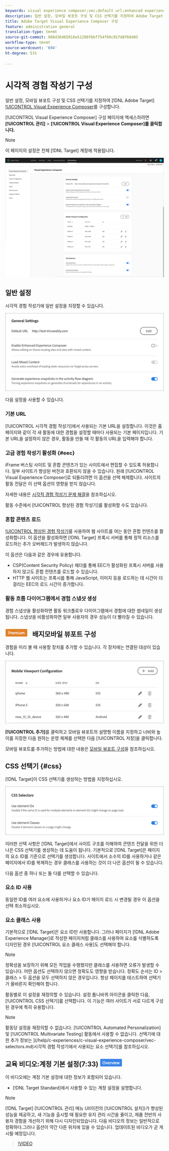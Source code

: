 ```yaml
---
keywords: visual experience composer;vec;default url;enhanced experience composer;eec;mixed content;experience snapshots;mobile viewport;css;css selectors
description: 일반 설정, 모바일 뷰포트 구성 및 CSS 선택기를 지정하여 Adobe Target VEC(Visual Experience Composer)를 구성합니다.
title: Adobe Target Visual Experience Composer 구성
feature: administration general
translation-type: tm+mt
source-git-commit: 968d36d65016e51290f6bf754f69c91fd8f68405
workflow-type: tm+mt
source-wordcount: '694'
ht-degree: 51%

---
```



# 시각적 경험 작성기 구성

일반 설정, 모바일 뷰포트 구성 및 CSS 선택기를 지정하여 [!DNL Adobe Target] [!UICONTROL Visual Experience Composer](VEC)를 구성합니다.

[!UICONTROL Visual Experience Composer] 구성 페이지에 액세스하려면 **[!UICONTROL 관리]** > **[!UICONTROL Visual Experience Composer]를 클릭합니다.**

>[!NOTE]
>
>이 페이지의 설정은 전체 [!DNL Target] 계정에 적용됩니다.

![Visual Experience Composer 구성 페이지](/help/administrating-target/assets/vec.png)

## 일반 설정

시각적 경험 작성기에 일반 설정을 지정할 수 있습니다.

![일반 설정 섹션](/help/administrating-target/assets/general-settings.png)

다음 설정을 사용할 수 있습니다.

### 기본 URL

[!UICONTROL 시각적 경험 작성기]에서 사용되는 기본 URL을 설정합니다. 이것은 홈 페이지와 같이 각 새 활동에 대한 경험을 설정할 때마다 사용되는 기본 페이지입니다. 기본 URL을 설정하지 않은 경우, 활동을 만들 때 각 활동의 URL을 입력해야 합니다.

### 고급 경험 작성기 활성화 {#eec}

iFrame 버스팅 사이트 및 혼합 콘텐츠가 있는 사이트에서 편집할 수 있도록 허용합니다. 일부 사이트가 향상된 버전과 호환되지 않을 수 있습니다. 원래 [!UICONTROL Visual Experience Composer]로 되돌리려면 이 옵션을 선택 해제합니다. 사이트의 활동 전달은 이 선택 옵션의 영향을 받지 않습니다.

자세한 내용은 [시각적 경험 작성기 문제 해결](/help/c-experiences/c-visual-experience-composer/r-troubleshoot-composer/troubleshoot-composer.md)을 참조하십시오.

활동 수준에서 [!UICONTROL 향상된 경험 작성기]를 활성화할 수도 있습니다.

### 혼합 콘텐츠 로드

[!UICONTROL 향상된 경험 작성기](EEC)를 사용하여 웹 사이트를 여는 동안 혼합 컨텐츠를 활성화합니다. 이 옵션을 활성화하면 [!DNL Target] 프록시 서버를 통해 정적 리소스를 로드하는 추가 오버헤드가 발생하지 않습니다.

이 옵션은 다음과 같은 경우에 유용합니다.

* CSP(Content Security Policy) 헤더를 통해 EEC가 활성화된 프록시 서버를 사용하지 않고도 혼합 컨텐츠를 로드할 수 있습니다.
* HTTP 웹 사이트는 프록시를 통해 JavaScript, 이미지 등을 로드하는 데 시간이 더 걸리는 EEC의 로드 시간이 증가합니다.

### 활동 흐름 다이어그램에서 경험 스냅샷 생성

경험 스냅샷을 활성화하면 활동 워크플로우 다이어그램에서 경험에 대한 썸네일이 생성됩니다. 스냅샷을 비활성화하면 일부 사용자의 경우 성능이 더 빨라질 수 있습니다.

## ![프리미엄 ](/help/assets/premium.png) 배지모바일 뷰포트 구성

경험을 미리 볼 때 사용할 장치를 추가할 수 있습니다. 각 장치에는 연결된 대상이 있습니다.

![모바일 뷰포트 구성 섹션](/help/administrating-target/assets/mobile-viewport-configuration.png)

**[!UICONTROL 추가]**&#x200B;를 클릭하고 모바일 뷰포트의 설명형 이름을 지정하고 너비와 높이를 지정한 다음 원하는 운영 체제를 선택한 다음 [!UICONTROL 저장]을 클릭합니다.

모바일 뷰포트를 추가하는 방법에 대한 내용은 [모바일 뷰포트 구성](/help/c-experiences/c-visual-experience-composer/mobile-viewports.md)을 참조하십시오.

## CSS 선택기 {#css}

[!DNL Target]이 CSS 선택기를 생성하는 방법을 지정하십시오.

![CSS 선택기 섹션](/help/administrating-target/assets/css-selectors.png)

이러한 선택 사항은 [!DNL Target]에서 사이트 구조를 이해하여 콘텐츠 전달을 위한 더 나은 CSS 선택기를 생성하는 데 도움이 됩니다. 기본적으로 [!DNL Target]은 페이지의 요소 ID를 기준으로 선택기를 생성합니다. 사이트에서 소수의 ID를 사용하거나 같은 페이지에서 ID를 복제하는 경우 클래스를 사용하는 것이 더 나은 옵션이 될 수 있습니다.

다음 옵션 중 하나 또는 둘 다를 선택할 수 있습니다.

### 요소 ID 사용

동일한 ID를 여러 요소에 사용하거나 요소 ID가 페이지 로드 시 변경될 경우 이 옵션을 선택 취소하십시오.

### 요소 클래스 사용

기본적으로 [!DNL Target]은 요소 ID만 사용합니다. 그러나 페이지가 [!DNL Adobe Experience Manager]로 작성한 페이지처럼 클래스를 사용하여 요소를 식별하도록 디자인된 경우 [!UICONTROL 요소 클래스 사용]도 선택해야 합니다.

>[!NOTE]
>
>정확성을 보장하기 위해 모든 작업을 수행했지만 클래스를 사용하면 오류가 발생할 수 있습니다. 어떤 옵션도 선택하지 않으면 정확도도 영향을 받습니다. 정확도 순서는 ID > 클래스 > 두 옵션을 모두 선택하지 않은 경우입니다. 항상 페이지를 테스트하여 선택기가 올바른지 확인해야 합니다.

활동별로 이 설정을 재정의할 수 있습니다. 설정 톱니바퀴 아이콘을 클릭한 다음, [!UICONTROL CSS 선택기]를 선택합니다. 이 기능은 여러 사이트가 서로 다르게 구성된 경우에 특히 유용합니다.

>[!NOTE]
>
>활동당 설정을 재정의할 수 없습니다. [!UICONTROL Automated Personalization] 및 [!UICONTROL Multivariate Testing] 활동에서 사용할 수 없습니다.  선택기에 대한 추가 정보는 ](/help/c-experiences/c-visual-experience-composer/vec-selectors.md)시각적 경험 작성기에서 사용되는 요소 선택기[를 참조하십시오.

## 교육 비디오:계정 기본 설정(7:33) ![개요 배지](/help/assets/overview.png)

이 비디오에는 계정 기본 설정에 대한 정보가 포함되어 있습니다.

* [!DNL Target Standard]에서 사용할 수 있는 계정 설정을 설명합니다.

>[!NOTE]
>
>[!DNL Target] [!UICONTROL 관리] 메뉴 UI(이전의 [!UICONTROL 설치])가 향상된 성능을 제공하고, 새 기능을 출시할 때 필요한 유지 관리 시간을 줄이고, 제품 전반의 사용자 경험을 개선하기 위해 다시 디자인되었습니다. 다음 비디오의 정보는 일반적으로 정확하다.그러나 옵션이 약간 다른 위치에 있을 수 있습니다. 업데이트된 비디오가 곧 게시될 예정입니다.

>[!VIDEO](https://video.tv.adobe.com/v/17379)
